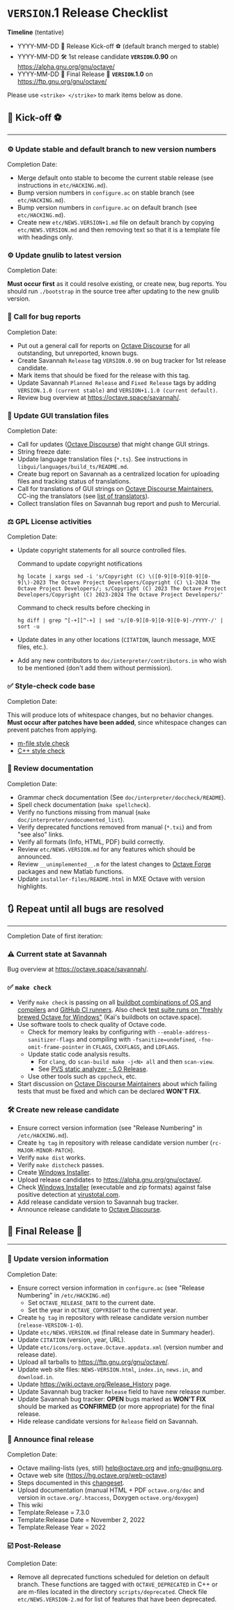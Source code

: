 # `VERSION`.1 Release Checklist #

**Timeline** (tentative)

* YYYY-MM-DD 🚀 Release Kick-off ⚽ (default branch merged to stable)
* YYYY-MM-DD 🛠️ 1st release candidate **`VERSION`.0.90** on
  <https://alpha.gnu.org/gnu/octave/>
* YYYY-MM-DD 🏁 Final Release 🎉 **`VERSION`.1.0** on
  <https://ftp.gnu.org/gnu/octave/>

Please use `<strike> </strike>` to mark items below as done.

## 🚀 Kick-off ⚽ ##

------------------------------------------------------------

### ⚙️ Update stable and default branch to new version numbers ###

Completion Date:

* Merge default onto stable to become the current stable release (see
  instructions in `etc/HACKING.md`).
* Bump version numbers in `configure.ac` on stable branch (see
  `etc/HACKING.md`).
* Bump version numbers in `configure.ac` on default branch (see
  `etc/HACKING.md`).
* Create new `etc/NEWS.VERSION+1.md` file on default branch by copying
  `etc/NEWS.VERSION.md` and then removing text so that it is a template file
  with headings only.

### ⚙️ Update gnulib to latest version ###

Completion Date:

**Must occur first** as it could resolve existing, or create new, bug reports.
You should run `./bootstrap` in the source tree after updating to the new
gnulib version.

### 📢 Call for bug reports ###

Completion Date:

* Put out a general call for reports on [Octave Discourse](https://octave.discourse.group/) for all outstanding, but unreported, known bugs.
* Create Savannah `Release` tag `VERSION.0.90` on bug tracker for 1st release
  candidate.
* Mark items that should be fixed for the release with this tag.
* Update Savannah `Planned Release` and `Fixed Release` tags by adding
  `VERSION.1.0 (current stable)` and `VERSION+1.1.0 (current default)`.
* Review bug overview at <https://octave.space/savannah/>.

### 📢 Update GUI translation files ###

Completion Date:

* Call for updates ([Octave Discourse](https://octave.discourse.group/)) that
  might change GUI strings.
* String freeze date:
* Update language translation files (`*.ts`).  See instructions in
  `libgui/languages/build_ts/README.md`.
* Create bug report on Savannah as a centralized location for uploading files
  and tracking status of translations.
* Call for translations of GUI strings on [Octave Discourse Maintainers](https://octave.discourse.group/c/maintainers/7), CC-ing the translators (see [list of translators](https://hg.savannah.gnu.org/hgweb/octave/file/tip/libgui/languages/translators)).
* Collect translation files on Savannah bug report and push to Mercurial.

### ⚖️ GPL License activities ###

Completion Date:

* Update copyright statements for all source controlled files.

    Command to update copyright notifications

    `hg locate | xargs sed -i 's/Copyright (C) \([0-9][0-9][0-9][0-9]\)-2023 The Octave Project Developers/Copyright (C) \1-2024 The Octave Project Developers/; s/Copyright (C) 2023 The Octave Project Developers/Copyright (C) 2023-2024 The Octave Project Developers/'`

    Command to check results before checking in

    `hg diff | grep ^[-+][^-+] | sed 's/[0-9][0-9][0-9][0-9]-/YYYY-/' | sort -u`

* Update dates in any other locations (`CITATION`, launch message, MXE files,
  etc.).
* Add any new contributors to `doc/interpreter/contributors.in` who wish to be
  mentioned (don't add them without permission).

### ✅ Style-check code base ###

Completion Date:

This will produce lots of whitespace changes, but no behavior changes. **Must
occur after patches have been added**, since whitespace changes can prevent
patches from applying.

* [m-file style check](https://wiki.octave.org/Octave_style_guide)
* [C++ style check](https://wiki.octave.org/C%2B%2B_style_guide)

### 📖 Review documentation ###

Completion Date:

* Grammar check documentation (See `doc/interpreter/doccheck/README`).
* Spell check documentation (`make spellcheck`).
* Verify no functions missing from manual
  (`make doc/interpreter/undocumented_list`).
* Verify deprecated functions removed from manual (`*.txi`) and from "see also"
  links.
* Verify all formats (Info, HTML, PDF) build correctly.
* Review `etc/NEWS.VERSION.md` for any features which should be announced.
* Review `__unimplemented__.m` for the latest changes to
  [Octave Forge](https://wiki.octave.org/Octave_Forge) packages and new Matlab
  functions.
* Update `installer-files/README.html` in MXE Octave with version highlights.

## 🔃 Repeat until all bugs are resolved ##

------------------------------------------------------------

Completion Date of first iteration:

### ⚠️ Current state at Savannah ###

Bug overview at <https://octave.space/savannah/>.

### ✅ `make check` ###

* Verify `make check` is passing on all [buildbot combinations of OS and compilers](http://buildbot.octave.org:8010/#/waterfall) and [GitHub CI runners](https://github.com/gnu-octave/octave/actions).  Also check [test suite runs on "freshly brewed Octave for Windows"](https://github.com/gnu-octave/octave-buildbot/actions) (Kai's buildbots on octave.space).
* Use software tools to check quality of Octave code.
  * Check for memory leaks by configuring with
    `--enable-address-sanitizer-flags` and compiling with
    `-fsanitize=undefined`, `-fno-omit-frame-pointer` in `CFLAGS`, `CXXFLAGS`,
    and `LDFLAGS`.
  * Update static code analysis results.
      * For `clang`, do `scan-build make -j<N> all` and then `scan-view`.
      * See [PVS static analyzer - 5.0 Release](https://wiki.octave.org/PVS_static_analyzer_-_5.0_Release).
  * Use other tools such as `cppcheck`, etc.
* Start discussion on [Octave Discourse Maintainers](https://octave.discourse.group/c/maintainers/8) about which failing tests that must be fixed and which can be declared **WON'T FIX**.

### 🛠️ Create new release candidate ###

* Ensure correct version information (see "Release Numbering" in
  `/etc/HACKING.md`).
* Create `hg tag` in repository with release candidate version number
  (`rc-MAJOR-MINOR-PATCH`).
* Verify `make dist` works.
* Verify `make distcheck` passes.
* Create [Windows Installer](https://wiki.octave.org/Windows_Installer).
* Upload release candidates to <https://alpha.gnu.org/gnu/octave/>.
* Check [Windows Installer](https://wiki.octave.org/Windows_Installer)
  (executable and zip formats) against false positive detection at
  [virustotal.com](https://virustotal.com/).
* Add release candidate version to Savannah bug tracker.
* Announce release candidate to
  [Octave Discourse](https://octave.discourse.group/).

## 🏁 Final Release 🎉 ##

------------------------------------------------------------

### 📃 Update version information ###

Completion Date:

* Ensure correct version information in `configure.ac` (see "Release Numbering"
  in `/etc/HACKING.md`)
  * Set `OCTAVE_RELEASE_DATE` to the current date.
  * Set the year in `OCTAVE_COPYRIGHT` to the current year.
* Create `hg tag` in repository with release candidate version number
  (`release-VERSION-1-0`).
* Update `etc/NEWS.VERSION.md` (final release date in Summary header).
* Update `CITATION` (version, year, URL).
* Update `etc/icons/org.octave.Octave.appdata.xml` (version number and release
  date).
* Upload all tarballs to <https://ftp.gnu.org/gnu/octave/>.
* Update web site files: `NEWS-VERSION.html`, `index.in`, `news.in`, and
  `download.in`.
* Update <https://wiki.octave.org/Release_History> page.
* Update Savannah bug tracker `Release` field to have new release number.
* Update Savannah bug tracker: **OPEN** bugs marked as **WON'T FIX** should be
  marked as **CONFIRMED** (or more appropriate) for the final release.
* Hide release candidate versions for `Release` field on Savannah.

### 📢 Announce final release ###

Completion Date:

* Octave mailing-lists (yes, still) <help@octave.org> and <info-gnu@gnu.org>.
* Octave web site (<https://hg.octave.org/web-octave>)
* Steps documented in this
  [changeset](https://hg.octave.org/web-octave/rev/fe59d0118a2b).
* Upload documentation (manual HTML + PDF `octave.org/doc` and version in
  `octave.org/.htaccess`, Doxygen `octave.org/doxygen`)
* This wiki
* Template:Release = 7.3.0
* Template:Release Date = November 2, 2022
* Template:Release Year = 2022

### ☑️ Post-Release ###

Completion Date:

* Remove all deprecated functions scheduled for deletion on default
  branch.  These functions are tagged with `OCTAVE_DEPRECATED` in C++ or are
  m-files located in the directory `scripts/deprecated`.  Check file
  `etc/NEWS.VERSION-2.md` for list of features that have been deprecated.

